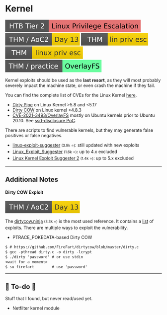 # Kernel

[![linuxprivilegeescalation](../../../../_badges/htb/linuxprivilegeescalation.svg)](https://academy.hackthebox.com/course/preview/linux-privilege-escalation)
[![adventofcyber2](../../../../_badges/thm/adventofcyber2/day13.svg)](https://tryhackme.com/room/adventofcyber2)
[![linprivesc](../../../../_badges/thm/linprivesc.svg)](https://tryhackme.com/room/linprivesc)
[![linuxprivesc](../../../../_badges/thm/linuxprivesc.svg)](https://tryhackme.com/room/linuxprivesc)
[![overlayfs](../../../../_badges/thm-p/overlayfs.svg)](https://tryhackme.com/room/overlayfs)

<div class="row row-cols-lg-2"><div>

Kernel exploits should be used as the **last resort**, as they will most probably severely impact the machine state, or even crash the machine if they fail.

You can find the complete list of CVEs for the Linux Kernel [here](https://www.linuxkernelcves.com/cves).

* [Dirty Pipe](https://github.com/AlexisAhmed/CVE-2022-0847-DirtyPipe-Exploits) on Linux Kernel >5.8 and <5.17
* [Dirty COW](https://en.wikipedia.org/wiki/Dirty_COW) on Linux kernel <4.8.3
* [CVE-2021-3493/OverlayFS](https://en.wikipedia.org/wiki/OverlayFS) mostly on Ubuntu kernels prior to Ubuntu 20.10. See [ssd-disclosure PoC](https://ssd-disclosure.com/ssd-advisory-overlayfs-pe/).
</div><div>

There are scripts to find vulnerable kernels, but they may generate false positives or false negatives.

* [linux-exploit-suggester](https://github.com/mzet-/linux-exploit-suggester) <small>(3.9k ⭐)</small>: still updated with new exploits
* [Linux_Exploit_Suggester](https://github.com/InteliSecureLabs/Linux_Exploit_Suggester) <small>(1.6k ⭐)</small>: up to 4.x excluded
* [Linux Kernel Exploit Suggester 2](https://github.com/jondonas/linux-exploit-suggester-2) <small>(1.4k ⭐)</small>: up to 5.x excluded
</div></div>

<hr class="sep-both">

## Additional Notes

<div class="row row-cols-lg-2"><div>

#### Dirty COW Exploit

[![adventofcyber2](../../../../_badges/thm/adventofcyber2/day13.svg)](https://tryhackme.com/room/adventofcyber2)

The [dirtycow.ninja](https://dirtycow.ninja/) <small>(3.3k ⭐)</small> is the most used reference. It contains a [list](https://github.com/dirtycow/dirtycow.github.io/wiki/PoCs) of exploits. There are multiple ways to exploit the vulnerability.

* PTRACE_POKEDATA-based Dirty COW

```shell!
$ # https://github.com/FireFart/dirtycow/blob/master/dirty.c
$ gcc -pthread dirty.c -o dirty -lcrypt
$ ./dirty 'password' # or use stdin
<wait for a moment>
$ su firefart        # use 'password' 
```
</div><div>
</div></div>

<hr class="sep-both">

## 👻 To-do 👻

Stuff that I found, but never read/used yet.

<div class="row row-cols-lg-2"><div>

* Netfilter kernel module
</div><div>
</div></div>